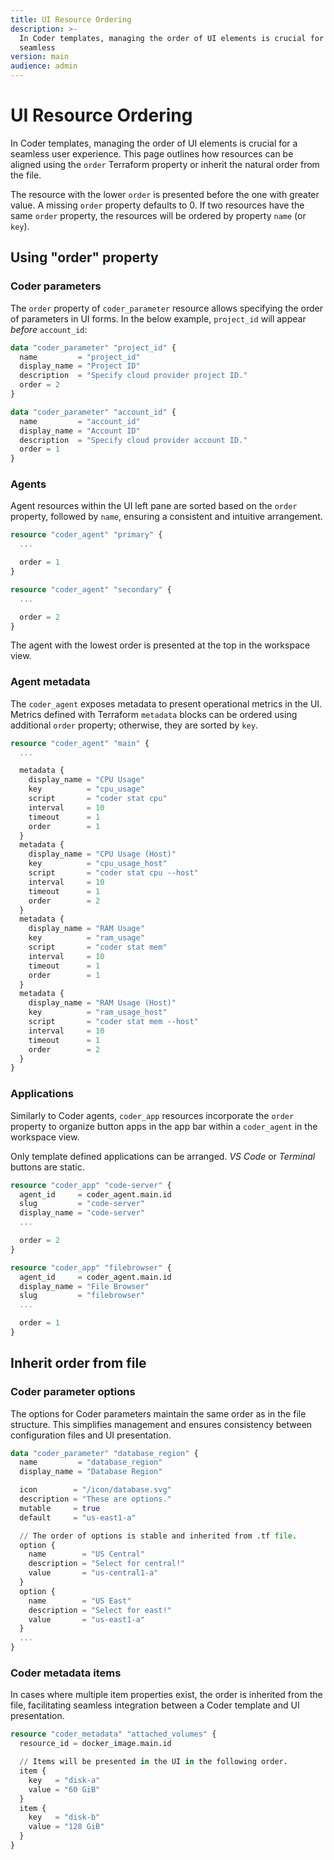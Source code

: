 ```yaml
---
title: UI Resource Ordering
description: >-
  In Coder templates, managing the order of UI elements is crucial for a
  seamless
version: main
audience: admin
---
```

# UI Resource Ordering

In Coder templates, managing the order of UI elements is crucial for a seamless
user experience. This page outlines how resources can be aligned using the
`order` Terraform property or inherit the natural order from the file.

The resource with the lower `order` is presented before the one with greater
value. A missing `order` property defaults to 0. If two resources have the same
`order` property, the resources will be ordered by property `name` (or `key`).

## Using "order" property

### Coder parameters

The `order` property of `coder_parameter` resource allows specifying the order
of parameters in UI forms. In the below example, `project_id` will appear
_before_ `account_id`:

```tf
data "coder_parameter" "project_id" {
  name         = "project_id"
  display_name = "Project ID"
  description  = "Specify cloud provider project ID."
  order = 2
}

data "coder_parameter" "account_id" {
  name         = "account_id"
  display_name = "Account ID"
  description  = "Specify cloud provider account ID."
  order = 1
}
```

### Agents

Agent resources within the UI left pane are sorted based on the `order`
property, followed by `name`, ensuring a consistent and intuitive arrangement.

```tf
resource "coder_agent" "primary" {
  ...

  order = 1
}

resource "coder_agent" "secondary" {
  ...

  order = 2
}
```

The agent with the lowest order is presented at the top in the workspace view.

### Agent metadata

The `coder_agent` exposes metadata to present operational metrics in the UI.
Metrics defined with Terraform `metadata` blocks can be ordered using additional
`order` property; otherwise, they are sorted by `key`.

```tf
resource "coder_agent" "main" {
  ...

  metadata {
    display_name = "CPU Usage"
    key          = "cpu_usage"
    script       = "coder stat cpu"
    interval     = 10
    timeout      = 1
    order        = 1
  }
  metadata {
    display_name = "CPU Usage (Host)"
    key          = "cpu_usage_host"
    script       = "coder stat cpu --host"
    interval     = 10
    timeout      = 1
    order        = 2
  }
  metadata {
    display_name = "RAM Usage"
    key          = "ram_usage"
    script       = "coder stat mem"
    interval     = 10
    timeout      = 1
    order        = 1
  }
  metadata {
    display_name = "RAM Usage (Host)"
    key          = "ram_usage_host"
    script       = "coder stat mem --host"
    interval     = 10
    timeout      = 1
    order        = 2
  }
}
```

### Applications

Similarly to Coder agents, `coder_app` resources incorporate the `order`
property to organize button apps in the app bar within a `coder_agent` in the
workspace view.

Only template defined applications can be arranged. _VS Code_ or _Terminal_
buttons are static.

```tf
resource "coder_app" "code-server" {
  agent_id     = coder_agent.main.id
  slug         = "code-server"
  display_name = "code-server"
  ...

  order = 2
}

resource "coder_app" "filebrowser" {
  agent_id     = coder_agent.main.id
  display_name = "File Browser"
  slug         = "filebrowser"
  ...

  order = 1
}
```

## Inherit order from file

### Coder parameter options

The options for Coder parameters maintain the same order as in the file
structure. This simplifies management and ensures consistency between
configuration files and UI presentation.

```tf
data "coder_parameter" "database_region" {
  name         = "database_region"
  display_name = "Database Region"

  icon        = "/icon/database.svg"
  description = "These are options."
  mutable     = true
  default     = "us-east1-a"

  // The order of options is stable and inherited from .tf file.
  option {
    name        = "US Central"
    description = "Select for central!"
    value       = "us-central1-a"
  }
  option {
    name        = "US East"
    description = "Select for east!"
    value       = "us-east1-a"
  }
  ...
}
```

### Coder metadata items

In cases where multiple item properties exist, the order is inherited from the
file, facilitating seamless integration between a Coder template and UI
presentation.

```tf
resource "coder_metadata" "attached_volumes" {
  resource_id = docker_image.main.id

  // Items will be presented in the UI in the following order.
  item {
    key   = "disk-a"
    value = "60 GiB"
  }
  item {
    key   = "disk-b"
    value = "128 GiB"
  }
}
```
